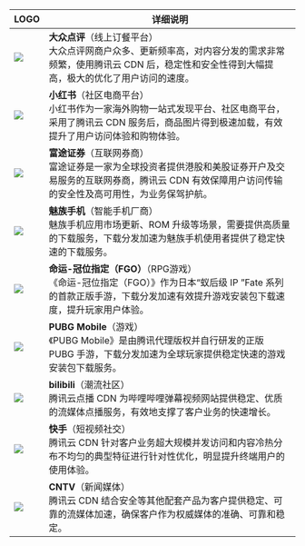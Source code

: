 <table>
<thead>
<tr>
<th>LOGO</th>
<th>详细说明</th>
</tr>
</thead>
<tbody><tr>
<td><a href="https://cloud.tencent.com/customer/o2o/dazongdianping" target="_blank"><img  src="https://main.qcloudimg.com/raw/e719363f856dd7ea0fb6f97851253a0d.png"></a></td>
<td><strong>大众点评</strong>（线上订餐平台）<br>大众点评网商户众多、更新频率高，对内容分发的需求非常频繁，使用腾讯云 CDN 后，稳定性和安全性得到大幅提高，极大的优化了用户访问的速度。</td>
</tr>
<tr>
<td><a href="https://cloud.tencent.com/customer/E-Commerce/xiaohongshu" target="_blank"><img  src="https://main.qcloudimg.com/raw/31a0c8e9bf74fc92f713b4c5c0787aa6.png"></a></td>
<td><strong>小红书</strong>（社区电商平台）<br>小红书作为一家海外购物一站式发现平台、社区电商平台，采用了腾讯云 CDN 服务后，商品图片得到极速加载，有效提升了用户访问体验和购物体验。</td>
</tr>
<tr>
<td><a href="https://cloud.tencent.com/customer/finance/ftzq" target="_blank"><img  src="https://main.qcloudimg.com/raw/f3e5d63fa394259b8856c3ad00b1fd4b.png"></a></td>
<td><strong>富途证券</strong>（互联网券商）<br>富途证券是一家为全球投资者提供港股和美股证券开户及交易服务的互联网券商，腾讯云 CDN 有效保障用户访问传输的安全性及高可用性，为业务保驾护航。</td>
</tr>
<tr>
<td><img  src="https://main.qcloudimg.com/raw/73856ac785ac37bbe910d0a660b6cd1b.png"></td>
<td><strong>魅族手机</strong>（智能手机厂商）<br>魅族手机应用市场更新、ROM 升级等场景，需要提供高质量的下载服务，下载分发加速为魅族手机使用者提供了稳定快速的下载服务。</td>
</tr>
<tr>
<td><img  src="https://main.qcloudimg.com/raw/b8dae4c73504242307f5ba09783dfc06.png"></td>
<td><strong>命运-冠位指定（FGO）</strong>（RPG游戏）<br>《命运-冠位指定（FGO）》作为日本“蚁后级 IP ”Fate 系列的首款正版手游，下载分发加速有效提升游戏安装包下载速度，提升玩家用户体验。</td>
</tr>
<tr>
<td><a href="https://cloud.tencent.com/customer/game/PUBGMobile" target="_blank"><img  src="https://main.qcloudimg.com/raw/ac1b16157b7de533d0490c3dd245d793.png"></a></td>
<td><strong>PUBG Mobile</strong>（游戏）<br>《PUBG Mobile》是由腾讯代理版权并自行研发的正版 PUBG 手游，下载分发加速为全球玩家提供稳定快速的游戏安装包下载服务。</td>
</tr>
<tr>
<td><a href="https://cloud.tencent.com/customer/video/bilibili" target="_blank"><img  src="https://main.qcloudimg.com/raw/d89d62bc9d8d0841da64ed048a775ca0.png"></a></td>
<td><strong>bilibili</strong>（潮流社区）<br>腾讯云点播 CDN 为哔哩哔哩弹幕视频网站提供稳定、优质的流媒体点播服务，有效地支撑了客户业务的快速增长。</td>
</tr>
<tr>
<td><a href="https://cloud.tencent.com/customer/video/ks" target="_blank"><img  src="https://main.qcloudimg.com/raw/a0eeddee2fe192a82f43efaf3dbae689.png"></a></td>
<td><strong>快手</strong>（短视频社交）<br>腾讯云 CDN 针对客户业务超大规模并发访问和内容冷热分布不均匀的典型特征进行针对性优化，明显提升终端用户的使用体验。</td>
</tr>
<tr>
<td><a href="https://cloud.tencent.com/customer/video/cntv" target="_blank"><img  src="https://main.qcloudimg.com/raw/54465a33dbe10988d98d30801147d095.png"></a></td>
<td><strong>CNTV</strong>（新闻媒体）<br>腾讯云 CDN 结合安全等其他配套产品为客户提供稳定、可靠的流媒体加速，确保客户作为权威媒体的准确、可靠和稳定。</td>
</tr>
</tbody></table>
